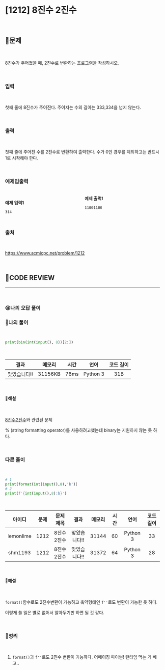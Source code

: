 # [1212] 8진수 2진수

<br/>

## **📝문제**

<br/>

8진수가 주어졌을 때, 2진수로 변환하는 프로그램을 작성하시오.

<br/>

### **입력**

<br/>

첫째 줄에 8진수가 주어진다. 주어지는 수의 길이는 333,334을 넘지 않는다.

<br/>

### **출력**

<br/>

첫째 줄에 주어진 수를 2진수로 변환하여 출력한다. 수가 0인 경우를 제외하고는 반드시 1로 시작해야 한다.

<br/>

### **예제입출력**

<br/>

<div style="column-count:2; ">
  <div>

**예제 입력1**

```
314
```

  </div>
  <div>

**예제 출력1**

```
11001100
```

  </div>
</div>

<br/>

### **출처**

<br/>

https://www.acmicpc.net/problem/1212

<br/>

## **🧐CODE REVIEW**
***

<br/>

### **😫나의 오답 풀이**
### **🧾나의 풀이**

<br/>

```python
print(bin(int(input(), 8))[2:])
```

<br/>

결과	| 메모리 |	시간 |	언어 |	코드 길이 
:----:|:-----:|:-----:|:-----:|:--------:
맞았습니다!! | 31156KB |	76ms |	Python 3 |	31B

<br/>

#### **📝해설**

<br/>

[8진수2진수](./problem/1212_8진수2진수.md)와 관련된 문제

% (string formatting operator)를 사용하려고했는데 binary는 지원하지 않는 듯 하다.

<br/>

### **다른 풀이**

<br/>

```python
# 1
print(format(int(input(),8),'b'))
# 2
print(f'{int(input(),8):b}')
```

<br/>

아이디 |	문제	| 문제 제목 |	결과	| 메모리 |	시간 |	언어 |	코드 길이 
:-----:|:-----:|:---------:|:-----:|:-----:|:-----:|:----:|:--------:
lemonlime |	1212 |	8진수 2진수 |	맞았습니다!! |	31144 |	60 |	Python 3 |	33
shm1193 |	1212 |	8진수 2진수	| 맞았습니다!! |	31372 |	64 |	Python 3 |	28
<br/>

#### **📝해설**

<br/>

`format()`함수로도 2진수변환이 가능하고 축약형태인 `f''`로도 변환이 가능한 듯 하다.

이렇게 쓸 일은 별로 없어서 알아두기만 하면 될 것 같다.

<br/>

### **🔖정리**

<br/>

1. `format()`과 `f''`로도 2진수 변환이 가능하다. 어메이징 파이썬! 런타임 먹는 거 빼고..

<br/>
